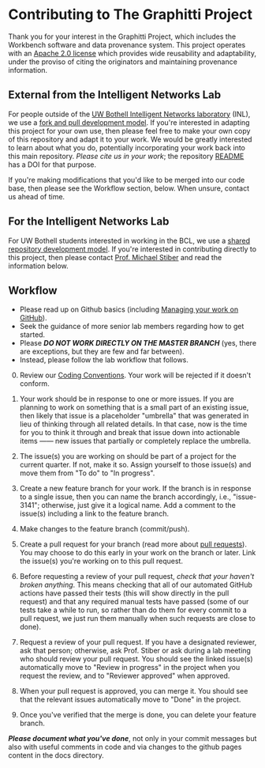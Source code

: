 # Contributing to The Graphitti Project

Thank you for your interest in the Graphitti Project, which includes the Workbench software and data provenance system. This project operates with an [Apache 2.0 license](LICENSE) which provides wide reusability and adaptability, under the proviso of citing the originators and maintaining provenance information.

## External from the Intelligent Networks Lab
For people outside of the [UW Bothell Intelligent Networks laboratory](http://depts.washington.edu/biocomp/) (INL), we use a [fork and pull development model](https://help.github.com/articles/about-collaborative-development-models/). If you're interested in adapting this project for your own use, then please feel free to make your own copy of this repository and adapt it to your work. We would be greatly interested to learn about what you do, potentially incorporating your work back into this main repository. *Please cite us in your work*; the repository [README](README.md) has a DOI for that purpose.

If you're making modifications that you'd like to be merged into our code base, then please see the Workflow section, below. When unsure, contact us ahead of time.

## For the Intelligent Networks Lab
For UW Bothell students interested in working in the BCL, we use a [shared repository development model](https://help.github.com/articles/about-collaborative-development-models/). If you're interested in contributing directly to this project, then please contact [Prof. Michael Stiber](mailto:stiber@uw.edu) and read the information below.

## Workflow

- Please read up on Github basics (including [Managing your work on GitHub](https://help.github.com/categories/managing-your-work-on-github/)).
- Seek the guidance of more senior lab members regarding how to get started. 
- Please ***DO NOT WORK DIRECTLY ON THE MASTER BRANCH*** (yes, there are exceptions, but they are few and far between). 
- Instead, please follow the lab workflow that follows.

0. Review our [Coding Conventions](https://uwb-biocomputing.github.io/Graphitti/Developer/codingConventions.html). Your work will be rejected if it doesn't conform.

1. Your work should be in response to one or more issues. If you are planning to work on something that is a small part of an existing issue, then likely that issue is a placeholder "umbrella" that was generated in lieu of thinking through all related details. In that case, now is the time for you to think it through and break that issue down into actionable items —— new issues that partially or completely replace the umbrella.

2. The issue(s) you are working on should be part of a project for the current quarter. If not, make it so. Assign yourself to those issue(s) and move them from "To do" to "In progress".

3. Create a new feature branch for your work. If the branch is in response to a single issue, then you can name the branch accordingly, i.e., "issue-3141"; otherwise, just give it a logical name. Add a comment to the issue(s) including a link to the feature branch.

4. Make changes to the feature branch (commit/push).

5. Create a pull request for your branch (read more about [pull requests](http://help.github.com/pull-requests/)). You may choose to do this early in your work on the branch or later. Link the issue(s) you're working on to this pull request.

6. Before requesting a review of your pull request, *check that your haven't broken anything*. This means checking that all of our automated GitHub actions have passed their tests (this will show directly in the pull request) and that any required manual tests have passed (some of our tests take a while to run, so rather than do them for every commit to a pull request, we just run them manually when such requests are close to done).

7. Request a review of your pull request. If you have a designated reviewer, ask that person; otherwise, ask Prof. Stiber or ask during a lab meeting who should review your pull request. You should see the linked issue(s) automatically move to "Review in progress" in the project when you request the review, and to "Reviewer approved" when approved.

8. When your pull request is approved, you can merge it. You should see that the relevant issues automatically move to "Done" in the project.

9. Once you've verified that the merge is done, you can delete your feature branch.

***Please document what you've done***, not only in your commit messages but also with useful comments in code and via changes to the github pages content in the docs directory.


